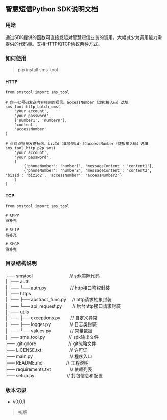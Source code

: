 ## 智慧短信Python SDK说明文档

### 用途
通过SDK提供的函数可直接发起对智慧短信业务的调用，大幅减少为调用能力需提供的代码量。支持HTTP和TCP协议两种方式。
### 如何使用
> pip install sms-tool

#### HTTP
    from smstool import sms_tool
    
    # 向一批号码发送内容相同的短信。accessNumber（虚拟接入码）选填
    sms_tool.http_batch_sms(
        'your account', 
        'your password', 
        ['number1', 'numbern'], 
        'content',
        'accessNumber'
    )
    
    # 点对点批量发送短信。bizId（业务侧id）和accessNumber（虚拟接入码）选填
    sms_tool.http_p2p_sms(
        'your account', 
        'your password',
        [
            {'phoneNumber': 'number1', 'messageContent': 'content1'},
            {'phoneNumber': 'number2', 'messageContent': 'content2', 'bizId': 'bizId2', 'accessNumber': 'accessNumber2'}
        ]
    )
#### TCP
    from smstool import sms_tool

    # CMPP
    待补充

    # SGIP
    待补充

    # SMGP
    待补充

### 目录结构说明
├── smstool                     &emsp;&emsp;&emsp;&emsp;&emsp;&emsp;&emsp;&emsp;// sdk实际代码</br>
│   ├── auth                    </br>
│   └── └── auth.py             &emsp;&emsp;&emsp;&emsp;&emsp;// http接口鉴权封装</br>
│   ├── https                   </br>
│   ├── ├── abstract_func.py    &emsp;// http请求抽象封装</br>
│   └── └── api_request.py      &emsp;&emsp;// 后台http接口请求封装</br>
│   ├── utils                   </br>
│   ├── ├── exceptions.py       &emsp;&emsp;// 自定义异常</br>
│   ├── ├── logger.py           &emsp;&emsp;&emsp;&emsp;// 日志类封装</br>
│   └── └── values.py           &emsp;&emsp;&emsp;&emsp;// 常量数据</br>
│   └── sms_tool.py             &emsp;&emsp;&emsp;&emsp;&emsp;// sdk输出文件</br>
├── .gitignore                  &emsp;&emsp;&emsp;&emsp;&emsp;&emsp;&emsp;// git忽略文件</br>
├── LICENSE.txt                 &emsp;&emsp;&emsp;&emsp;&emsp;&emsp;// 许可证</br>
├── main.py                     &emsp;&emsp;&emsp;&emsp;&emsp;&emsp;&emsp;&emsp;// 程序入口</br>
├── README.md                   &emsp;&emsp;&emsp;&emsp;&emsp;// 工程说明</br>
├── requirements.txt            &emsp;&emsp;&emsp;&emsp;// 依赖列表</br>
└── setup.py                    &emsp;&emsp;&emsp;&emsp;&emsp;&emsp;&emsp;// 打包信息和配置</br>

### 版本记录
- v0.0.1
> 初版